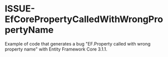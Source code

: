# ISSUE-EfCorePropertyCalledWithWrongPropertyName
Example of code that generates a bug "EF.Property called with wrong property name" with Entity Framework Core 3.1.1.
